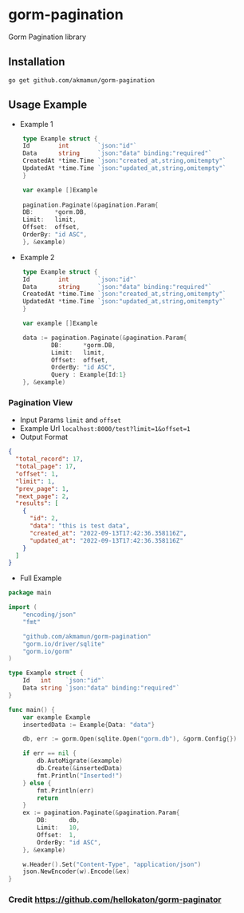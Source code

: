 # gorm-pagination
 Gorm Pagination library

## Installation 
```shell
go get github.com/akmamun/gorm-pagination
```

## Usage Example 
- Example 1
```go
    type Example struct {
    Id        int        `json:"id"`
    Data      string     `json:"data" binding:"required"`
    CreatedAt *time.Time `json:"created_at,string,omitempty"`
    UpdatedAt *time.Time `json:"updated_at,string,omitempty"`
    }

    var example []Example
     
    pagination.Paginate(&pagination.Param{
    DB:      *gorm.DB,
    Limit:   limit,
    Offset:  offset,
    OrderBy: "id ASC",
    }, &example)
```
- Example 2
```go
    type Example struct {
    Id        int        `json:"id"`
    Data      string     `json:"data" binding:"required"`
    CreatedAt *time.Time `json:"created_at,string,omitempty"`
    UpdatedAt *time.Time `json:"updated_at,string,omitempty"`
    }

    var example []Example

    data := pagination.Paginate(&pagination.Param{
            DB:      *gorm.DB,
            Limit:   limit,
            Offset:  offset,
            OrderBy: "id ASC",
            Query : Example{Id:1}
    }, &example)
```
### Pagination View
- Input Params `limit` and `offset`
- Example Url `localhost:8000/test?limit=1&offset=1`
- Output Format
```json
{
  "total_record": 17,
  "total_page": 17,
  "offset": 1,
  "limit": 1,
  "prev_page": 1,
  "next_page": 2,
  "results": [
    {
      "id": 2,
      "data": "this is test data",
      "created_at": "2022-09-13T17:42:36.358116Z",
      "updated_at": "2022-09-13T17:42:36.358116Z"
    }
  ]
}
```
- Full Example
```go
package main

import (
	"encoding/json"
	"fmt"

	"github.com/akmamun/gorm-pagination"
	"gorm.io/driver/sqlite"
	"gorm.io/gorm"
)

type Example struct {
	Id   int    `json:"id"`
	Data string `json:"data" binding:"required"`
}

func main() {
	var example Example
	insertedData := Example{Data: "data"}

	db, err := gorm.Open(sqlite.Open("gorm.db"), &gorm.Config{})

	if err == nil {
		db.AutoMigrate(&example)
		db.Create(&insertedData)
		fmt.Println("Inserted!")
	} else {
		fmt.Println(err)
		return
	}
	ex := pagination.Paginate(&pagination.Param{
		DB:      db,
		Limit:   10,
		Offset:  1,
		OrderBy: "id ASC",
	}, &example)

	w.Header().Set("Content-Type", "application/json")
	json.NewEncoder(w).Encode(&ex)
}
```
### Credit https://github.com/hellokaton/gorm-paginator
